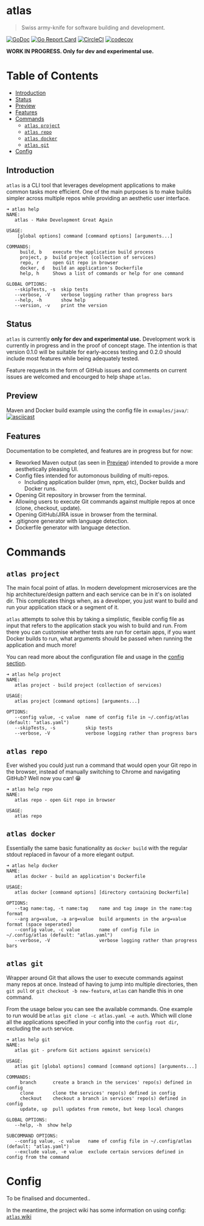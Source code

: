 # atlas
> Swiss army-knife for software building and development.

[![GoDoc](https://godoc.org/github.com/ahstn/atlas?status.svg)](https://godoc.org/github.com/ahstn/atlas)
[![Go Report Card](https://goreportcard.com/badge/ahstn/atlas)](https://goreportcard.com/report/ahstn/atlas)
[![CircleCI](https://circleci.com/gh/ahstn/atlas/tree/master.svg?style=shield)](https://circleci.com/gh/ahstn/atlas/tree/master)
[![codecov](https://codecov.io/gh/ahstn/atlas/branch/master/graph/badge.svg)](https://codecov.io/gh/ahstn/atlas)

**WORK IN PROGRESS. Only for dev and experimental use.**

# Table of Contents

* [Introduction](#introduction)
* [Status](#status)
* [Preview](#preview)
* [Features](#features)
* [Commands](#commands)
  * [`atlas project`](#atlas-project)
  * [`atlas repo`](#atlas-repo)
  * [`atlas docker`](#atlas-docker)
  * [`atlas git`](#atlas-git)
* [Config](#config)

## Introduction
`atlas` is a CLI tool that leverages development applications to make common tasks more efficient.
One of the main purposes is to make builds simpler across multiple repos while providing an aesthetic user interface.

```
➜ atlas help
NAME:
   atlas - Make Development Great Again

USAGE:
    [global options] command [command options] [arguments...]

COMMANDS:
     build, b    execute the application build process
     project, p  build project (collection of services)
     repo, r     open Git repo in browser
     docker, d   build an application's Dockerfile
     help, h     Shows a list of commands or help for one command

GLOBAL OPTIONS:
   --skipTests, -s  skip tests
   --verbose, -V    verbose logging rather than progress bars
   --help, -h       show help
   --version, -v    print the version
```

## Status
`atlas` is currently **only for dev and experimental use.** Development work is
currently in progress and in the proof of concept stage. The intention is that
version 0.1.0 will be suitable for early-access testing and 0.2.0 should include
most features while being adequately tested.

Feature requests in the form of GitHub issues and comments on current issues are
welcomed and encourged to help shape `atlas`.

## Preview
Maven and Docker build example using the config file in `exmaples/java/`:
[![asciicast](https://asciinema.org/a/197066.png)](https://asciinema.org/a/197066)


## Features
Documentation to be completed, and features are in progress but for now:
* Reworked Maven output (as seen in [Preview](#preview)) intended to provide a more aesthetically pleasing UI.
* Config files intended for automonous building of multi-repos.
  * Including application builder (mvn, npm, etc), Docker builds and Docker runs.
* Opening Git repository in browser from the terminal.
* Allowing users to execute Git commands against multiple repos at once (clone, checkout, update).
* Opening GitHub/JIRA issue in browser from the terminal.
* .gitignore generator with language detection.
* Dockerfile generator with language detection.

# Commands
## `atlas project`
The main focal point of atlas. In modern development microservices are the hip
architecture/design pattern and each service can be in it's on isolated dir.
This complicates things when, as a developer, you just want to build and run
your application stack or a segment of it.

`atlas` attempts to solve this by taking a simplistic, flexible config file as
input that refers to the application stack you wish to build and run. From there
you can customise whether tests are run for certain apps, if you want Docker
builds to run, what arguments should be passed when running the application and
much more!

You can read more about the configuration file and usage in the [config section](#config).

```
➜ atlas help project
NAME:
   atlas project - build project (collection of services)

USAGE:
   atlas project [command options] [arguments...]

OPTIONS:
   --config value, -c value  name of config file in ~/.config/atlas (default: "atlas.yaml")
   --skipTests, -s           skip tests
   --verbose, -V             verbose logging rather than progress bars
```

## `atlas repo`
Ever wished you could just run a command that would open your Git repo in the
browser, instead of manually switching to Chrome and navigating GitHub? Well
now you can! :grin:

```
➜ atlas help repo
NAME:
   atlas repo - open Git repo in browser

USAGE:
   atlas repo
```

## `atlas docker`
Essentially the same basic funationality as `docker build` with the regular
stdout replaced in favour of a more elegant output.

```
➜ atlas help docker
NAME:
   atlas docker - build an application's Dockerfile

USAGE:
   atlas docker [command options] [directory containing Dockerfile]

OPTIONS:
   --tag name:tag, -t name:tag    name and tag image in the name:tag format
   --arg arg=value, -a arg=value  build arguments in the arg=value format (space seperated)
   --config value, -c value       name of config file in ~/.config/atlas (default: "atlas.yaml")
   --verbose, -V                  verbose logging rather than progress bars
```

## `atlas git`
Wrapper around Git that allows the user to execute commands against many repos at once.
Instead of having to jump into multiple directories, then `git pull` or `git checkout -b new-feature`,
`atlas` can handle this in one command.

From the usage below you can see the available commands.
One example to run would be `atlas git clone -c atlas.yaml -e auth`.
Which will clone all the applications specified in your config into the `config root dir`, excluding the `auth` service.
```
➜ atlas help git
NAME:
   atlas git - preform Git actions against service(s)

USAGE:
   atlas git [global options] command [command options] [arguments...]

COMMANDS:
     branch      create a branch in the services' repo(s) defined in config
     clone       clone the services' repo(s) defined in config
     checkout    checkout a branch in services' repo(s) defined in config
     update, up  pull updates from remote, but keep local changes

GLOBAL OPTIONS:
   --help, -h  show help

SUBCOMMAND OPTIONS:
   --config value, -c value   name of config file in ~/.config/atlas (default: "atlas.yaml")
   --exclude value, -e value  exclude certain services defined in config from the command
```

# Config
To be finalised and documented..

In the meantime, the project wiki has some information on using config: [`atlas` wiki](https://github.com/ahstn/atlas/wiki/Config)

[eugenp/tutorials]: https://github.com/eugenp/tutorials/
